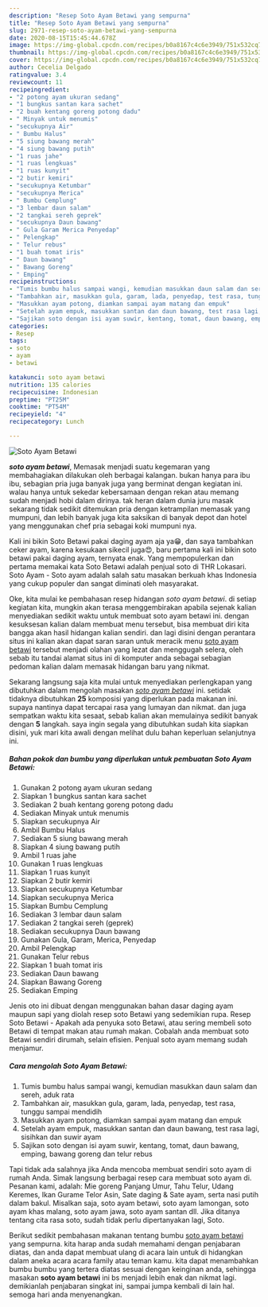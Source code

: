```yaml
---
description: "Resep Soto Ayam Betawi yang sempurna"
title: "Resep Soto Ayam Betawi yang sempurna"
slug: 2971-resep-soto-ayam-betawi-yang-sempurna
date: 2020-08-15T15:45:44.678Z
image: https://img-global.cpcdn.com/recipes/b0a8167c4c6e3949/751x532cq70/soto-ayam-betawi-foto-resep-utama.jpg
thumbnail: https://img-global.cpcdn.com/recipes/b0a8167c4c6e3949/751x532cq70/soto-ayam-betawi-foto-resep-utama.jpg
cover: https://img-global.cpcdn.com/recipes/b0a8167c4c6e3949/751x532cq70/soto-ayam-betawi-foto-resep-utama.jpg
author: Cecelia Delgado
ratingvalue: 3.4
reviewcount: 11
recipeingredient:
- "2 potong ayam ukuran sedang"
- "1 bungkus santan kara sachet"
- "2 buah kentang goreng potong dadu"
- " Minyak untuk menumis"
- "secukupnya Air"
- " Bumbu Halus"
- "5 siung bawang merah"
- "4 siung bawang putih"
- "1 ruas jahe"
- "1 ruas lengkuas"
- "1 ruas kunyit"
- "2 butir kemiri"
- "secukupnya Ketumbar"
- "secukupnya Merica"
- " Bumbu Cemplung"
- "3 lembar daun salam"
- "2 tangkai sereh geprek"
- "secukupnya Daun bawang"
- " Gula Garam Merica Penyedap"
- " Pelengkap"
- " Telur rebus"
- "1 buah tomat iris"
- " Daun bawang"
- " Bawang Goreng"
- " Emping"
recipeinstructions:
- "Tumis bumbu halus sampai wangi, kemudian masukkan daun salam dan sereh, aduk rata"
- "Tambahkan air, masukkan gula, garam, lada, penyedap, test rasa, tunggu sampai mendidih"
- "Masukkan ayam potong, diamkan sampai ayam matang dan empuk"
- "Setelah ayam empuk, masukkan santan dan daun bawang, test rasa lagi, sisihkan dan suwir ayam"
- "Sajikan soto dengan isi ayam suwir, kentang, tomat, daun bawang, emping, bawang goreng dan telur rebus"
categories:
- Resep
tags:
- soto
- ayam
- betawi

katakunci: soto ayam betawi 
nutrition: 135 calories
recipecuisine: Indonesian
preptime: "PT25M"
cooktime: "PT54M"
recipeyield: "4"
recipecategory: Lunch

---
```



![Soto Ayam Betawi](https://img-global.cpcdn.com/recipes/b0a8167c4c6e3949/751x532cq70/soto-ayam-betawi-foto-resep-utama.jpg)

<b><i>soto ayam betawi</i></b>, Memasak menjadi suatu kegemaran yang membahagiakan dilakukan oleh berbagai kalangan. bukan hanya para ibu ibu, sebagian pria juga banyak juga yang berminat dengan kegiatan ini. walau hanya untuk sekedar kebersamaan dengan rekan atau memang sudah menjadi hobi dalam dirinya. tak heran dalam dunia juru masak sekarang tidak sedikit ditemukan pria dengan ketrampilan memasak yang mumpuni, dan lebih banyak juga kita saksikan di banyak depot dan hotel yang menggunakan chef pria sebagai koki mumpuni nya.

Kali ini bikin Soto Betawi pakai daging ayam aja ya😁, dan saya tambahkan ceker ayam, karena kesukaan sikecil juga😍, baru pertama kali ini bikin soto betawi pakai daging ayam, ternyata enak. Yang mempopulerkan dan pertama memakai kata Soto Betawi adalah penjual soto di THR Lokasari. Soto Ayam - Soto ayam adalah salah satu masakan berkuah khas Indonesia yang cukup populer dan sangat diminati oleh masyarakat.

Oke, kita mulai ke pembahasan resep hidangan <i>soto ayam betawi</i>. di setiap kegiatan kita, mungkin akan terasa menggembirakan apabila sejenak kalian menyediakan sedikit waktu untuk membuat soto ayam betawi ini. dengan kesuksesan kalian dalam membuat menu tersebut, bisa membuat diri kita bangga akan hasil hidangan kalian sendiri. dan lagi disini dengan perantara situs ini kalian akan dapat saran saran untuk meracik menu <u>soto ayam betawi</u> tersebut menjadi olahan yang lezat dan menggugah selera, oleh sebab itu tandai alamat situs ini di komputer anda sebagai sebagian pedoman kalian dalam memasak hidangan baru yang nikmat.


Sekarang langsung saja kita mulai untuk menyediakan perlengkapan yang dibutuhkan dalam mengolah masakan <u><i>soto ayam betawi</i></u> ini. setidak tidaknya dibutuhkan <b>25</b> komposisi yang diperlukan pada makanan ini. supaya nantinya dapat tercapai rasa yang lumayan dan nikmat. dan juga sempatkan waktu kita sesaat, sebab kalian akan memulainya sedikit banyak dengan <b>5</b> langkah. saya ingin segala yang dibutuhkan sudah kita siapkan disini, yuk mari kita awali dengan melihat dulu bahan keperluan selanjutnya ini.

<!--inarticleads1-->

##### Bahan pokok dan bumbu yang diperlukan untuk pembuatan Soto Ayam Betawi:

1. Gunakan 2 potong ayam ukuran sedang
1. Siapkan 1 bungkus santan kara sachet
1. Sediakan 2 buah kentang goreng potong dadu
1. Sediakan  Minyak untuk menumis
1. Siapkan secukupnya Air
1. Ambil  Bumbu Halus
1. Sediakan 5 siung bawang merah
1. Siapkan 4 siung bawang putih
1. Ambil 1 ruas jahe
1. Gunakan 1 ruas lengkuas
1. Siapkan 1 ruas kunyit
1. Siapkan 2 butir kemiri
1. Siapkan secukupnya Ketumbar
1. Siapkan secukupnya Merica
1. Siapkan  Bumbu Cemplung
1. Sediakan 3 lembar daun salam
1. Sediakan 2 tangkai sereh (geprek)
1. Sediakan secukupnya Daun bawang
1. Gunakan  Gula, Garam, Merica, Penyedap
1. Ambil  Pelengkap
1. Gunakan  Telur rebus
1. Siapkan 1 buah tomat iris
1. Sediakan  Daun bawang
1. Siapkan  Bawang Goreng
1. Sediakan  Emping


Jenis oto ini dibuat dengan menggunakan bahan dasar daging ayam maupun sapi yang diolah resep soto Betawi yang sedemikian rupa. Resep Soto Betawi - Apakah ada penyuka soto Betawi, atau sering membeli soto Betawi di tempat makan atau rumah makan. Cobalah anda membuat soto Betawi sendiri dirumah, selain efisien. Penjual soto ayam memang sudah menjamur. 

<!--inarticleads2-->

##### Cara mengolah Soto Ayam Betawi:

1. Tumis bumbu halus sampai wangi, kemudian masukkan daun salam dan sereh, aduk rata
1. Tambahkan air, masukkan gula, garam, lada, penyedap, test rasa, tunggu sampai mendidih
1. Masukkan ayam potong, diamkan sampai ayam matang dan empuk
1. Setelah ayam empuk, masukkan santan dan daun bawang, test rasa lagi, sisihkan dan suwir ayam
1. Sajikan soto dengan isi ayam suwir, kentang, tomat, daun bawang, emping, bawang goreng dan telur rebus


Tapi tidak ada salahnya jika Anda mencoba membuat sendiri soto ayam di rumah Anda. Simak langsung berbagai resep cara membuat soto ayam di. Pesanan kami, adalah: Mie goreng Panjang Umur, Tahu Telur, Udang Keremes, Ikan Gurame Telor Asin, Sate daging &amp; Sate ayam, serta nasi putih dalam bakul. Misalkan saja, soto ayam betawi, soto ayam lamongan, soto ayam khas malang, soto ayam jawa, soto ayam santan dll. Jika ditanya tentang cita rasa soto, sudah tidak perlu dipertanyakan lagi, Soto. 

Berikut sedikit pembahasan makanan tentang bumbu <u>soto ayam betawi</u> yang sempurna. kita harap anda sudah memahami dengan penjabaran diatas, dan anda dapat membuat ulang di acara lain untuk di hidangkan dalam aneka acara acara family atau teman kamu. kita dapat menambahkan bumbu bumbu yang tertera diatas sesuai dengan keinginan anda, sehingga masakan <b>soto ayam betawi</b> ini bs menjadi lebih enak dan nikmat lagi. demikianlah penjabaran singkat ini, sampai jumpa kembali di lain hal. semoga hari anda menyenangkan.
